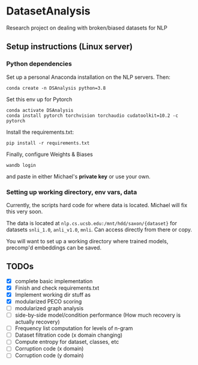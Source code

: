 # DatasetAnalysis

Research project on dealing with broken/biased datasets for NLP

## Setup instructions (Linux server)


### Python dependencies

Set up a personal Anaconda installation on the NLP servers. Then:

```
conda create -n DSAnalysis python=3.8
```

Set this env up for Pytorch

```
conda activate DSAnalysis
conda install pytorch torchvision torchaudio cudatoolkit=10.2 -c pytorch
```

Install the requirements.txt:

```
pip install -r requirements.txt
```

Finally, configure Weights & Biases

```
wandb login
```

and paste in either Michael's **private key** or use your own.

### Setting up working directory, env vars, data

Currently, the scripts hard code for where data is located. Michael will fix this very soon.

The data is located at `nlp.cs.ucsb.edu:/mnt/hdd/saxon/{dataset}` for datasets `snli_1.0`, `anli_v1.0`, `mnli`. Can access directly from there or copy.

You will want to set up a working directory where trained models, precomp'd embeddings can be saved.

## TODOs

- [x] complete basic implementation
- [x] Finish and check requirements.txt
- [x] Implement working dir stuff as 
- [x] modularized PECO scoring
- [ ] modularized graph analysis
- [ ] side-by-side model/condition performance (How much recovery is actually recovery)
- [ ] Frequency list computation for levels of n-gram
- [ ] Dataset filtration code (x domain changing)
- [ ] Compute entropy for dataset, classes, etc
- [ ] Corruption code (x domain)
- [ ] Corruption code (y domain)
